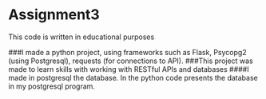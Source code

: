 # Assignment3
This code is written in educational purposes

###I made a python project, using frameworks such as Flask, Psycopg2 (using Postgresql), requests (for connections to API).
###This project was made to learn skills with working with RESTful APIs and databases
####I made in postgresql the database. In the python code presents the database in my postgresql program.
